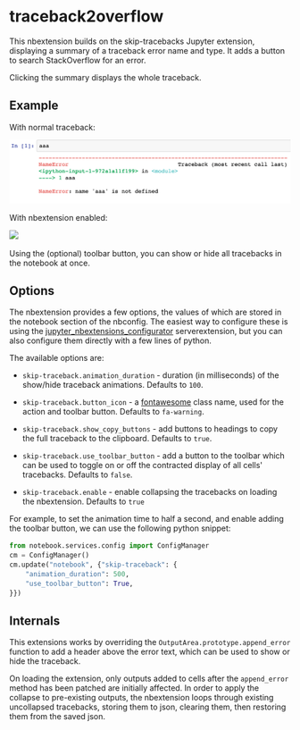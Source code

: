 traceback2overflow
==============

This nbextension builds on the skip-tracebacks Jupyter extension, displaying a summary of a traceback error name and type. It adds a button to search StackOverflow for an error.

Clicking the summary displays the whole traceback.


Example
-------

With normal traceback:

![](traceback.png)

With nbextension enabled:

![](skip-traceback.png)



Using the (optional) toolbar button, you can show or hide all tracebacks in the
notebook at once.


Options
-------

The nbextension provides a few options, the values of which are stored in the
notebook section of the nbconfig. The easiest way to configure these is using
the
[jupyter_nbextensions_configurator](https://github.com/Jupyter-contrib/jupyter_nbextensions_configurator)
serverextension, but you can also configure them directly with a few lines of
python.

The available options are:

* `skip-traceback.animation_duration` - duration (in milliseconds) of the
  show/hide traceback animations. Defaults to `100`.

* `skip-traceback.button_icon` - a
  [fontawesome](https://fontawesome.com/icons)
  class name, used for the action and toolbar button.
  Defaults to `fa-warning`.

* `skip-traceback.show_copy_buttons` - add buttons to headings to copy the
  full traceback to the clipboard. Defaults to `true`.

* `skip-traceback.use_toolbar_button` - add a button to the toolbar which can
  be used to toggle on or off the contracted display of all cells' tracebacks.
  Defaults to `false`.

* `skip-traceback.enable` - enable collapsing the tracebacks on loading the
  nbextension. Defaults to `true`


For example, to set the animation time to half a second, and enable adding the
toolbar button, we can use the following python snippet:

```python
from notebook.services.config import ConfigManager
cm = ConfigManager()
cm.update("notebook", {"skip-traceback": {
    "animation_duration": 500,
    "use_toolbar_button": True,
}})
```


Internals
---------

This extensions works by overriding the `OutputArea.prototype.append_error`
function to add a header above the error text, which can be used to show or
hide the traceback.

On loading the extension, only outputs added to cells after the `append_error`
method has been patched are initially affected. In order to apply the collapse
to pre-existing outputs, the nbextension loops through existing uncollapsed
tracebacks, storing them to json, clearing them, then restoring them from the
saved json.
